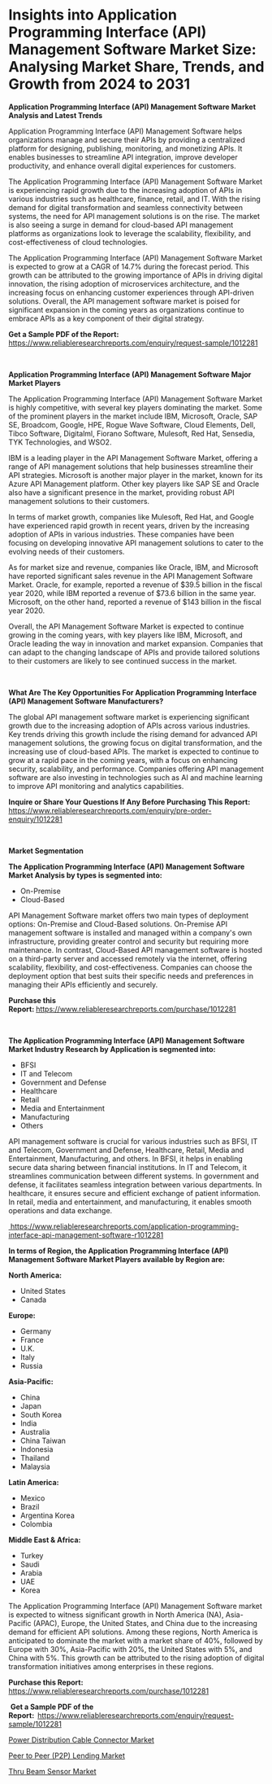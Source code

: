 <p><h1>Insights into Application Programming Interface (API) Management Software Market Size: Analysing Market Share, Trends, and Growth from 2024 to 2031</h1></p><p><strong>Application Programming Interface (API) Management Software Market Analysis and Latest Trends</strong></p>
<p><p>Application Programming Interface (API) Management Software helps organizations manage and secure their APIs by providing a centralized platform for designing, publishing, monitoring, and monetizing APIs. It enables businesses to streamline API integration, improve developer productivity, and enhance overall digital experiences for customers.</p><p>The Application Programming Interface (API) Management Software Market is experiencing rapid growth due to the increasing adoption of APIs in various industries such as healthcare, finance, retail, and IT. With the rising demand for digital transformation and seamless connectivity between systems, the need for API management solutions is on the rise. The market is also seeing a surge in demand for cloud-based API management platforms as organizations look to leverage the scalability, flexibility, and cost-effectiveness of cloud technologies.</p><p>The Application Programming Interface (API) Management Software Market is expected to grow at a CAGR of 14.7% during the forecast period. This growth can be attributed to the growing importance of APIs in driving digital innovation, the rising adoption of microservices architecture, and the increasing focus on enhancing customer experiences through API-driven solutions. Overall, the API management software market is poised for significant expansion in the coming years as organizations continue to embrace APIs as a key component of their digital strategy.</p></p>
<p><strong>Get a Sample PDF of the Report:&nbsp;</strong> <a href="https://www.reliableresearchreports.com/enquiry/request-sample/1012281">https://www.reliableresearchreports.com/enquiry/request-sample/1012281</a></p>
<p>&nbsp;</p>
<p><strong>Application Programming Interface (API) Management Software Major Market Players</strong></p>
<p><p>The Application Programming Interface (API) Management Software Market is highly competitive, with several key players dominating the market. Some of the prominent players in the market include IBM, Microsoft, Oracle, SAP SE, Broadcom, Google, HPE, Rogue Wave Software, Cloud Elements, Dell, Tibco Software, Digitalml, Fiorano Software, Mulesoft, Red Hat, Sensedia, TYK Technologies, and WSO2.</p><p>IBM is a leading player in the API Management Software Market, offering a range of API management solutions that help businesses streamline their API strategies. Microsoft is another major player in the market, known for its Azure API Management platform. Other key players like SAP SE and Oracle also have a significant presence in the market, providing robust API management solutions to their customers.</p><p>In terms of market growth, companies like Mulesoft, Red Hat, and Google have experienced rapid growth in recent years, driven by the increasing adoption of APIs in various industries. These companies have been focusing on developing innovative API management solutions to cater to the evolving needs of their customers.</p><p>As for market size and revenue, companies like Oracle, IBM, and Microsoft have reported significant sales revenue in the API Management Software Market. Oracle, for example, reported a revenue of $39.5 billion in the fiscal year 2020, while IBM reported a revenue of $73.6 billion in the same year. Microsoft, on the other hand, reported a revenue of $143 billion in the fiscal year 2020.</p><p>Overall, the API Management Software Market is expected to continue growing in the coming years, with key players like IBM, Microsoft, and Oracle leading the way in innovation and market expansion. Companies that can adapt to the changing landscape of APIs and provide tailored solutions to their customers are likely to see continued success in the market.</p></p>
<p>&nbsp;</p>
<p><strong>What Are The Key Opportunities For Application Programming Interface (API) Management Software Manufacturers?</strong></p>
<p><p>The global API management software market is experiencing significant growth due to the increasing adoption of APIs across various industries. Key trends driving this growth include the rising demand for advanced API management solutions, the growing focus on digital transformation, and the increasing use of cloud-based APIs. The market is expected to continue to grow at a rapid pace in the coming years, with a focus on enhancing security, scalability, and performance. Companies offering API management software are also investing in technologies such as AI and machine learning to improve API monitoring and analytics capabilities.</p></p>
<p><strong>Inquire or Share Your Questions If Any Before Purchasing This Report:</strong> <a href="https://www.reliableresearchreports.com/enquiry/pre-order-enquiry/1012281">https://www.reliableresearchreports.com/enquiry/pre-order-enquiry/1012281</a></p>
<p>&nbsp;</p>
<p><strong>Market Segmentation</strong></p>
<p><strong>The Application Programming Interface (API) Management Software Market Analysis by types is segmented into:</strong></p>
<p><ul><li>On-Premise</li><li>Cloud-Based</li></ul></p>
<p><p>API Management Software market offers two main types of deployment options: On-Premise and Cloud-Based solutions. On-Premise API management software is installed and managed within a company's own infrastructure, providing greater control and security but requiring more maintenance. In contrast, Cloud-Based API management software is hosted on a third-party server and accessed remotely via the internet, offering scalability, flexibility, and cost-effectiveness. Companies can choose the deployment option that best suits their specific needs and preferences in managing their APIs efficiently and securely.</p></p>
<p><strong>Purchase this Report:&nbsp;</strong><a href="https://www.reliableresearchreports.com/purchase/1012281">https://www.reliableresearchreports.com/purchase/1012281</a></p>
<p>&nbsp;</p>
<p><strong>The Application Programming Interface (API) Management Software Market Industry Research by Application is segmented into:</strong></p>
<p><ul><li>BFSI</li><li>IT and Telecom</li><li>Government and Defense</li><li>Healthcare</li><li>Retail</li><li>Media and Entertainment</li><li>Manufacturing</li><li>Others</li></ul></p>
<p><p>API management software is crucial for various industries such as BFSI, IT and Telecom, Government and Defense, Healthcare, Retail, Media and Entertainment, Manufacturing, and others. In BFSI, it helps in enabling secure data sharing between financial institutions. In IT and Telecom, it streamlines communication between different systems. In government and defense, it facilitates seamless integration between various departments. In healthcare, it ensures secure and efficient exchange of patient information. In retail, media and entertainment, and manufacturing, it enables smooth operations and data exchange.</p></p>
<p><a href="https://www.reliableresearchreports.com/application-programming-interface-api-management-software-r1012281">&nbsp;https://www.reliableresearchreports.com/application-programming-interface-api-management-software-r1012281</a></p>
<p><strong>In terms of Region, the Application Programming Interface (API) Management Software Market Players available by Region are:</strong></p>
<p>
    <p> <strong> North America: </strong>
        <ul>
            <li>United States</li>
            <li>Canada</li>
        </ul>
        </p> 
    <p> <strong> Europe: </strong>
        <ul>
            <li>Germany</li>
            <li>France</li>
            <li>U.K.</li>
            <li>Italy</li>
            <li>Russia</li>
        </ul>
        </p> 
    <p> <strong> Asia-Pacific: </strong>
        <ul>
            <li>China</li>
            <li>Japan</li>
            <li>South Korea</li>
            <li>India</li>
            <li>Australia</li>
            <li>China Taiwan</li>
            <li>Indonesia</li>
            <li>Thailand</li>
            <li>Malaysia</li>
        </ul>
        </p> 
    <p> <strong> Latin America: </strong>
        <ul>
            <li>Mexico</li>
            <li>Brazil</li>
            <li>Argentina Korea</li>
            <li>Colombia</li>
        </ul>
        </p> 
    <p> <strong> Middle East & Africa: </strong>
        <ul>
            <li>Turkey</li>
            <li>Saudi</li>
            <li>Arabia</li>
            <li>UAE</li>
            <li>Korea</li>
        </ul>
    </p>
    </p>
<p><p>The Application Programming Interface (API) Management Software market is expected to witness significant growth in North America (NA), Asia-Pacific (APAC), Europe, the United States, and China due to the increasing demand for efficient API solutions. Among these regions, North America is anticipated to dominate the market with a market share of 40%, followed by Europe with 30%, Asia-Pacific with 20%, the United States with 5%, and China with 5%. This growth can be attributed to the rising adoption of digital transformation initiatives among enterprises in these regions.</p></p>
<p><strong>Purchase this Report: </strong><a href="https://www.reliableresearchreports.com/purchase/1012281">https://www.reliableresearchreports.com/purchase/1012281</a></p>
<p>&nbsp;<strong>Get a Sample PDF of the Report:&nbsp;&nbsp;</strong><a href="https://www.reliableresearchreports.com/enquiry/request-sample/1012281">https://www.reliableresearchreports.com/enquiry/request-sample/1012281</a></p>
<p><strong></strong></p>
<p><p><a href="https://www.linkedin.com/pulse/global-power-distribution-cable-connector-market-types-applications-cnvvf">Power Distribution Cable Connector Market</a></p><p><a href="https://github.com/RickHolmes3/Market-Research-Report-List-4/blob/main/peer-to-peer-p2p-lending-market.md">Peer to Peer (P2P) Lending Market</a></p><p><a href="https://www.linkedin.com/pulse/thru-beam-sensor-market-offer-valuable-insights-size-zze8f">Thru Beam Sensor Market</a></p></p>